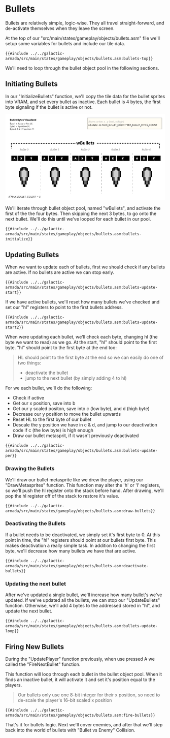 # Bullets

Bullets are relatively simple, logic-wise. They all travel straight-forward, and de-activate themselves when they leave the screen.

At the top of our "src/main/states/gameplay/objects/bullets.asm" file we'll setup some variables for bullets and include our tile data.

```rgbasm,linenos,start={{#line_no_of "" ../../galactic-armada/src/main/states/gameplay/objects/bullets.asm:bullets-top}}
{{#include ../../galactic-armada/src/main/states/gameplay/objects/bullets.asm:bullets-top}}
```

We'll need to loop through the bullet object pool in the following sections. 

## Initiating Bullets

In our "InitializeBullets" function, we'll copy the tile data for the bullet sprites into VRAM, and set every bullet as inactive. Each bullet is 4 bytes, the first byte signaling if the bullet is active or not. 

![BulletBytesVisualized.png](../assets/part3/img/BulletBytesVisualized.png)

We'll iterate through bullet object pool, named "wBullets", and activate the first of the the four bytes. Then skipping the next 3 bytes, to go onto the next bullet. We'll do this until we've looped for each bullet in our pool.

```rgbasm,linenos,start={{#line_no_of "" ../../galactic-armada/src/main/states/gameplay/objects/bullets.asm:bullets-initialize}}
{{#include ../../galactic-armada/src/main/states/gameplay/objects/bullets.asm:bullets-initialize}}
```

## Updating Bullets

When we want to update each of bullets, first we should check if any bullets are active. If no bullets are active we can stop early.

```rgbasm,linenos,start={{#line_no_of "" ../../galactic-armada/src/main/states/gameplay/objects/bullets.asm:bullets-update-start}}
{{#include ../../galactic-armada/src/main/states/gameplay/objects/bullets.asm:bullets-update-start}}
```

If we have active bullets, we'll reset how many bullets we've checked and set our "hl" registers to point to the first bullets address. 

```rgbasm,linenos,start={{#line_no_of "" ../../galactic-armada/src/main/states/gameplay/objects/bullets.asm:bullets-update-start2}}
{{#include ../../galactic-armada/src/main/states/gameplay/objects/bullets.asm:bullets-update-start2}}
```
When were updating each bullet, we'll check each byte, changing hl (the byte we want to read) as we go. At the start, "hl" should point to the first byte. "hl" should point to the first byte at the end too:

> HL should point to the first byte at the end so we can easily do one of two things:
> * deactivate the bullet
> * jump to the next bullet (by simply adding 4 to hl)

For we each bullet, we'll do the following:

* Check if active
* Get our x position, save into b
* Get our y scaled positon, save into c (low byte), and d (high byte)
* Decrease our y position to move the bullet upwards
* Reset HL to the first byte of our bullet
* Descale the y position we have in c & d, and jump to our deactivation code if c (the low byte) is high enough
* Draw our bullet metasprit, if it wasn't previously deactivated

```rgbasm,linenos,start={{#line_no_of "" ../../galactic-armada/src/main/states/gameplay/objects/bullets.asm:bullets-update-per}}
{{#include ../../galactic-armada/src/main/states/gameplay/objects/bullets.asm:bullets-update-per}}
```

### Drawing the Bullets

We'll draw our bullet metasprite like we drew the player, using our "DrawMetasprites" function. This function may alter the 'h' or 'l' registers, so we'll push the hl register onto the stack before hand. After drawing, we'll pop the hl register off of the stack to restore it's value.

```rgbasm,linenos,start={{#line_no_of "" ../../galactic-armada/src/main/states/gameplay/objects/bullets.asm:draw-bullets}}
{{#include ../../galactic-armada/src/main/states/gameplay/objects/bullets.asm:draw-bullets}}
```

### Deactivating the Bullets

If a bullet needs to be deactivated, we simply set it's first byte to 0. At this point in time, the "hl" registers should point at our bullets first byte. This makes deactivation a really simple task. In addition to changing the first byte, we'll decrease how many bullets we have that are active.

```rgbasm,linenos,start={{#line_no_of "" ../../galactic-armada/src/main/states/gameplay/objects/bullets.asm:deactivate-bullets}}
{{#include ../../galactic-armada/src/main/states/gameplay/objects/bullets.asm:deactivate-bullets}}
```


### Updating the next bullet

After we've updated a single bullet, we'll increase how many bullet's we've updated. If we've updated all the bullets, we can stop our "UpdateBullets" function. Otherwise, we'll add 4 bytes to the addressed stored in "hl", and update the next bullet.

```rgbasm,linenos,start={{#line_no_of "" ../../galactic-armada/src/main/states/gameplay/objects/bullets.asm:bullets-update-loop}}
{{#include ../../galactic-armada/src/main/states/gameplay/objects/bullets.asm:bullets-update-loop}}
```


## Firing New Bullets

During the "UpdatePlayer" function previously, when use pressed A we called the "FireNextBullet" function.

This function will loop through each bullet in the bullet object pool. When it finds an inactive bullet, it will activate it and set it's position equal to the players.

> Our bullets only use one 8-bit integer for their x position, so need to de-scale the player's 16-bit scaled x position

```rgbasm,linenos,start={{#line_no_of "" ../../galactic-armada/src/main/states/gameplay/objects/bullets.asm:fire-bullets}}
{{#include ../../galactic-armada/src/main/states/gameplay/objects/bullets.asm:fire-bullets}}
```

That's it for bullets logic. Next we'll cover enemies, and after that we'll step back into the world of bullets with "Bullet vs Enemy" Collision.